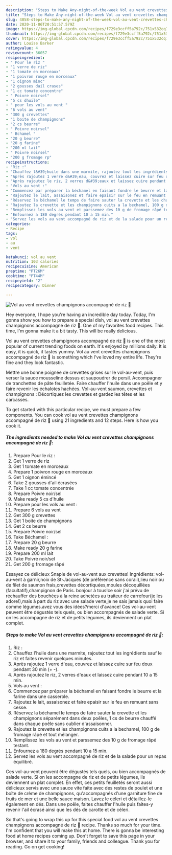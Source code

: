 ```yaml
---
description: "Steps to Make Any-night-of-the-week Vol au vent crevettes champignons accompagné de riz 🍴"
title: "Steps to Make Any-night-of-the-week Vol au vent crevettes champignons accompagné de riz 🍴"
slug: 4058-steps-to-make-any-night-of-the-week-vol-au-vent-crevettes-champignons-accompagne-de-riz
date: 2020-11-06T20:51:57.579Z
image: https://img-global.cpcdn.com/recipes/f729e3ccff5a792c/751x532cq70/vol-au-vent-crevettes-champignons-accompagne-de-riz-🍴-photo-principale-de-la-recette.jpg
thumbnail: https://img-global.cpcdn.com/recipes/f729e3ccff5a792c/751x532cq70/vol-au-vent-crevettes-champignons-accompagne-de-riz-🍴-photo-principale-de-la-recette.jpg
cover: https://img-global.cpcdn.com/recipes/f729e3ccff5a792c/751x532cq70/vol-au-vent-crevettes-champignons-accompagne-de-riz-🍴-photo-principale-de-la-recette.jpg
author: Louise Barker
ratingvalue: 4
reviewcount: 36057
recipeingredient:
- " Pour le riz "
- "1 verre de riz"
- "1 tomate en morceaux"
- "1 poivron rouge en morceaux"
- "1 oignon minc"
- "2 gousses dail crases"
- "1 cc tomate concentre"
- " Poivre noirsel"
- "5 cs dhuile"
- " pour les vols au vent "
- "6 vols au vent"
- "300 g crevettes"
- "1 boite de champignons"
- "2 cs beurre"
- " Poivre noirsel"
- " Bchamel "
- "20 g beurre"
- "20 g farine"
- "200 ml lait"
- " Poivre noirsel"
- "200 g fromage rp"
recipeinstructions:
- "Riz :"
- "Chauffez l&#39;huile dans une marmite, rajoutez tout les ingrédients sauf le riz et faites revenir quelques minutes."
- "Après rajoutez 1 verre d&#39;eau, couvrez et laissez cuire sur feu doux pendant 30 min (+ -)."
- "Après rajoutez le riz, 2 verres d&#39;eaux et laissez cuire pendant 10 a 15 min."
- "Vols au vent :"
- "Commencez par préparer la béchamel en faisant fondre le beurre et la farine dans une casserole."
- "Rajoutez le lait, assaisonez et faire epaisir sur le feu en remuant sans cesse."
- "Réservez la béchamel le temps de faire sauter la crevette et les champignons séparément dans deux poêles, 1 cs de beurre chauffé dans chaque poêle sans oublier d&#39;assaisonner."
- "Rajoutez la crevette et les champignons cuits a la bechamel, 100 g de fromage râpé et tout mélanger."
- "Remplissez les vols au vent et parssemez des 10 g de fromage râpé testant."
- "Enfournez a 180 degrés pendant 10 a 15 min."
- "Servez les vols au vent accompagné de riz et de la salade pour un repas équilibré."
categories:
- Recipe
tags:
- vol
- au
- vent

katakunci: vol au vent 
nutrition: 103 calories
recipecuisine: American
preptime: "PT26M"
cooktime: "PT44M"
recipeyield: "2"
recipecategory: Dinner

---
```



![Vol au vent crevettes champignons accompagné de riz 🍴](https://img-global.cpcdn.com/recipes/f729e3ccff5a792c/751x532cq70/vol-au-vent-crevettes-champignons-accompagne-de-riz-🍴-photo-principale-de-la-recette.jpg)

Hey everyone, I hope you're having an incredible day today. Today, I'm gonna show you how to prepare a special dish, vol au vent crevettes champignons accompagné de riz 🍴. One of my favorites food recipes. This time, I'm gonna make it a bit tasty. This will be really delicious.

Vol au vent crevettes champignons accompagné de riz 🍴 is one of the most popular of current trending foods on earth. It's enjoyed by millions daily. It is easy, it is quick, it tastes yummy. Vol au vent crevettes champignons accompagné de riz 🍴 is something which I've loved my entire life. They're fine and they look fantastic.

Mettre une bonne poignée de crevettes grises sur le vol-au-vent, puis verser la sauce mousseline dessus et saupoudrer de persil. Accompagner de tranchettes de pâte feuilletée. Faire chauffer l&#39;huile dans une poêle et y faire revenir les échalotes hachées. Vol-au-vent saumon, crevettes et champignons : Décortiquez les crevettes et gardez les têtes et les carcasses.


To get started with this particular recipe, we must prepare a few components. You can cook vol au vent crevettes champignons accompagné de riz 🍴 using 21 ingredients and 12 steps. Here is how you cook it.

<!--inarticleads1-->

##### The ingredients needed to make Vol au vent crevettes champignons accompagné de riz 🍴:

1. Prepare  Pour le riz :
1. Get 1 verre de riz
1. Get 1 tomate en morceaux
1. Prepare 1 poivron rouge en morceaux
1. Get 1 oignon émincé
1. Take 2 gousses d&#39;ail écrasées
1. Take 1 cc tomate concentrée
1. Prepare  Poivre noir/sel
1. Make ready 5 cs d&#39;huile
1. Prepare  pour les vols au vent :
1. Prepare 6 vols au vent
1. Get 300 g crevettes
1. Get 1 boite de champignons
1. Get 2 cs beurre
1. Prepare  Poivre noir/sel
1. Take  Béchamel :
1. Prepare 20 g beurre
1. Make ready 20 g farine
1. Prepare 200 ml lait
1. Take  Poivre noir/sel
1. Get 200 g fromage râpé


Essayez ce délicieux Snapie de vol-au-vent aux crevettes! Ingrédients: vol-au-vent à garnir,noix de St-Jacques (de préférence sans corail),lieu noir ou de filet de saumon frais,crevettes décortiquées,moules décoquillées (facultatif),champignon de Paris. bonjour à tous!ce soir j&#39;ai prévu de réchauffer des bouchées à la reine achetées au traiteur de carrefour(je les adore!),mais à part du riz avec une salade verte,je ne sais jamais quoi faire comme légumes.avez vous des idées?merci d&#39;avance! Ces vol-au-vent peuvent être dégustés tels quels, ou bien accompagnés de salade verte. Si on les accompagne de riz et de petits légumes, ils deviennent un plat complet. 

<!--inarticleads2-->

##### Steps to make Vol au vent crevettes champignons accompagné de riz 🍴:

1. Riz :
1. Chauffez l&#39;huile dans une marmite, rajoutez tout les ingrédients sauf le riz et faites revenir quelques minutes.
1. Après rajoutez 1 verre d&#39;eau, couvrez et laissez cuire sur feu doux pendant 30 min (+ -).
1. Après rajoutez le riz, 2 verres d&#39;eaux et laissez cuire pendant 10 a 15 min.
1. Vols au vent :
1. Commencez par préparer la béchamel en faisant fondre le beurre et la farine dans une casserole.
1. Rajoutez le lait, assaisonez et faire epaisir sur le feu en remuant sans cesse.
1. Réservez la béchamel le temps de faire sauter la crevette et les champignons séparément dans deux poêles, 1 cs de beurre chauffé dans chaque poêle sans oublier d&#39;assaisonner.
1. Rajoutez la crevette et les champignons cuits a la bechamel, 100 g de fromage râpé et tout mélanger.
1. Remplissez les vols au vent et parssemez des 10 g de fromage râpé testant.
1. Enfournez a 180 degrés pendant 10 a 15 min.
1. Servez les vols au vent accompagné de riz et de la salade pour un repas équilibré.


Ces vol-au-vent peuvent être dégustés tels quels, ou bien accompagnés de salade verte. Si on les accompagne de riz et de petits légumes, ils deviennent un plat complet. En effet, ces petits feuilletés seront aussi délicieux servis avec une sauce vite faite avec des restes de poulet et une boîte de crème de champignons, qu&#39;accompagnés d&#39;une garniture fine de fruits de mer et une belle sauce maison. Lavez le céleri et détaillez-le également en dés. Dans une poêle, faites chauffer l&#39;huile puis faites-y revenir l&#39;ail écrasé ainsi que les dés de carotte et de céleri. 

So that's going to wrap this up for this special food vol au vent crevettes champignons accompagné de riz 🍴 recipe. Thanks so much for your time. I'm confident that you will make this at home. There is gonna be interesting food at home recipes coming up. Don't forget to save this page in your browser, and share it to your family, friends and colleague. Thank you for reading. Go on get cooking!
